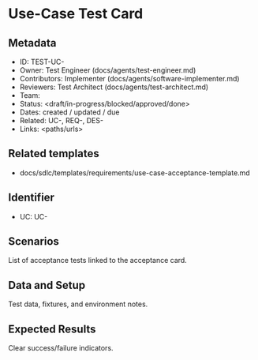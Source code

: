 # Use-Case Test Card

## Metadata
- ID: TEST-UC-<id>
- Owner: Test Engineer (docs/agents/test-engineer.md)
- Contributors: Implementer (docs/agents/software-implementer.md)
- Reviewers: Test Architect (docs/agents/test-architect.md)
- Team: <team>
- Status: <draft/in-progress/blocked/approved/done>
- Dates: created <YYYY-MM-DD> / updated <YYYY-MM-DD> / due <YYYY-MM-DD>
- Related: UC-<id>, REQ-<id>, DES-<id>
- Links: <paths/urls>

## Related templates
- docs/sdlc/templates/requirements/use-case-acceptance-template.md

## Identifier
- UC: UC-<num>

## Scenarios
List of acceptance tests linked to the acceptance card.

## Data and Setup
Test data, fixtures, and environment notes.

## Expected Results
Clear success/failure indicators.
